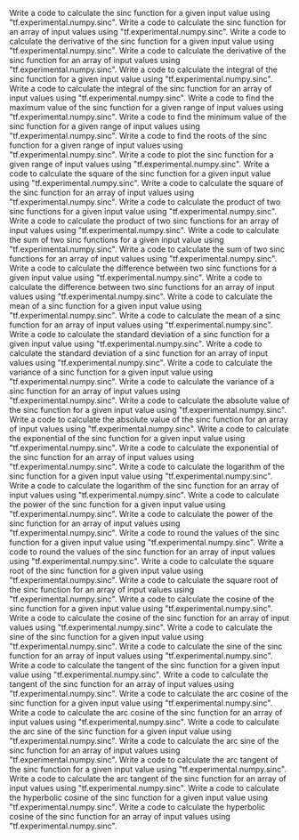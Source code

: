 Write a code to calculate the sinc function for a given input value using "tf.experimental.numpy.sinc".
Write a code to calculate the sinc function for an array of input values using "tf.experimental.numpy.sinc".
Write a code to calculate the derivative of the sinc function for a given input value using "tf.experimental.numpy.sinc".
Write a code to calculate the derivative of the sinc function for an array of input values using "tf.experimental.numpy.sinc".
Write a code to calculate the integral of the sinc function for a given input value using "tf.experimental.numpy.sinc".
Write a code to calculate the integral of the sinc function for an array of input values using "tf.experimental.numpy.sinc".
Write a code to find the maximum value of the sinc function for a given range of input values using "tf.experimental.numpy.sinc".
Write a code to find the minimum value of the sinc function for a given range of input values using "tf.experimental.numpy.sinc".
Write a code to find the roots of the sinc function for a given range of input values using "tf.experimental.numpy.sinc".
Write a code to plot the sinc function for a given range of input values using "tf.experimental.numpy.sinc".
Write a code to calculate the square of the sinc function for a given input value using "tf.experimental.numpy.sinc".
Write a code to calculate the square of the sinc function for an array of input values using "tf.experimental.numpy.sinc".
Write a code to calculate the product of two sinc functions for a given input value using "tf.experimental.numpy.sinc".
Write a code to calculate the product of two sinc functions for an array of input values using "tf.experimental.numpy.sinc".
Write a code to calculate the sum of two sinc functions for a given input value using "tf.experimental.numpy.sinc".
Write a code to calculate the sum of two sinc functions for an array of input values using "tf.experimental.numpy.sinc".
Write a code to calculate the difference between two sinc functions for a given input value using "tf.experimental.numpy.sinc".
Write a code to calculate the difference between two sinc functions for an array of input values using "tf.experimental.numpy.sinc".
Write a code to calculate the mean of a sinc function for a given input value using "tf.experimental.numpy.sinc".
Write a code to calculate the mean of a sinc function for an array of input values using "tf.experimental.numpy.sinc".
Write a code to calculate the standard deviation of a sinc function for a given input value using "tf.experimental.numpy.sinc".
Write a code to calculate the standard deviation of a sinc function for an array of input values using "tf.experimental.numpy.sinc".
Write a code to calculate the variance of a sinc function for a given input value using "tf.experimental.numpy.sinc".
Write a code to calculate the variance of a sinc function for an array of input values using "tf.experimental.numpy.sinc".
Write a code to calculate the absolute value of the sinc function for a given input value using "tf.experimental.numpy.sinc".
Write a code to calculate the absolute value of the sinc function for an array of input values using "tf.experimental.numpy.sinc".
Write a code to calculate the exponential of the sinc function for a given input value using "tf.experimental.numpy.sinc".
Write a code to calculate the exponential of the sinc function for an array of input values using "tf.experimental.numpy.sinc".
Write a code to calculate the logarithm of the sinc function for a given input value using "tf.experimental.numpy.sinc".
Write a code to calculate the logarithm of the sinc function for an array of input values using "tf.experimental.numpy.sinc".
Write a code to calculate the power of the sinc function for a given input value using "tf.experimental.numpy.sinc".
Write a code to calculate the power of the sinc function for an array of input values using "tf.experimental.numpy.sinc".
Write a code to round the values of the sinc function for a given input value using "tf.experimental.numpy.sinc".
Write a code to round the values of the sinc function for an array of input values using "tf.experimental.numpy.sinc".
Write a code to calculate the square root of the sinc function for a given input value using "tf.experimental.numpy.sinc".
Write a code to calculate the square root of the sinc function for an array of input values using "tf.experimental.numpy.sinc".
Write a code to calculate the cosine of the sinc function for a given input value using "tf.experimental.numpy.sinc".
Write a code to calculate the cosine of the sinc function for an array of input values using "tf.experimental.numpy.sinc".
Write a code to calculate the sine of the sinc function for a given input value using "tf.experimental.numpy.sinc".
Write a code to calculate the sine of the sinc function for an array of input values using "tf.experimental.numpy.sinc".
Write a code to calculate the tangent of the sinc function for a given input value using "tf.experimental.numpy.sinc".
Write a code to calculate the tangent of the sinc function for an array of input values using "tf.experimental.numpy.sinc".
Write a code to calculate the arc cosine of the sinc function for a given input value using "tf.experimental.numpy.sinc".
Write a code to calculate the arc cosine of the sinc function for an array of input values using "tf.experimental.numpy.sinc".
Write a code to calculate the arc sine of the sinc function for a given input value using "tf.experimental.numpy.sinc".
Write a code to calculate the arc sine of the sinc function for an array of input values using "tf.experimental.numpy.sinc".
Write a code to calculate the arc tangent of the sinc function for a given input value using "tf.experimental.numpy.sinc".
Write a code to calculate the arc tangent of the sinc function for an array of input values using "tf.experimental.numpy.sinc".
Write a code to calculate the hyperbolic cosine of the sinc function for a given input value using "tf.experimental.numpy.sinc".
Write a code to calculate the hyperbolic cosine of the sinc function for an array of input values using "tf.experimental.numpy.sinc".